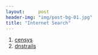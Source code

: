 ```yaml
---
layout:     post
header-img: "img/post-bg-01.jpg"
title: "Internet Search"
---
```


1. [censys](https://www.censys.io/)
2. [dnstrails](https://dnstrails.com/)
